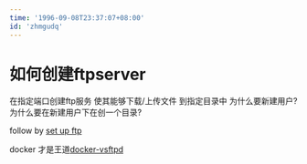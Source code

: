 ```yaml
---
time: '1996-09-08T23:37:07+08:00'
id: 'zhmgudq'
---
```


# 如何创建ftpserver

>
在指定端口创建ftp服务 使其能够下载/上传文件 到指定目录中
为什么要新建用户? 为什么要在新建用户下在创一个目录?

follow by [set up ftp](https://www.digitalocean.com/community/tutorials/how-to-set-up-vsftpd-for-a-user-s-directory-on-ubuntu-16-04)

docker 才是王道[docker-vsftpd](https://github.com/fauria/docker-vsftpd)